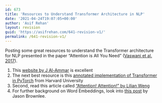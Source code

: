 ```yaml
---
id: 673
title: 'Resources to Understand Transformer Architecture in NLP'
date: '2021-04-24T19:07:05+00:00'
author: 'Asif Rehan'
layout: revision
guid: 'https://asifrehan.com/641-revision-v1/'
permalink: /641-revision-v1/
---
```


Posting some great resources to understand the Transformer architecture for NLP presented in the paper “Attention is All You Need” ([Vaswani et al. 2017](https://arxiv.org/pdf/1706.03762.pdf)).

1. This [website by J Al-Ammar](http://jalammar.github.io/illustrated-transformer/) is excellent
2. The next best resource is this [annotated implementation of Transformer in PyTorch](http://nlp.seas.harvard.edu/2018/04/03/attention.html) from Harvard University
3. Second, read this article called [“Attention! Attention!” by Lilian Weng](https://lilianweng.github.io/lil-log/2018/06/24/attention-attention.html#whats-wrong-with-seq2seq-model)
4. For further background on Word Embeddings, look into [this post](https://machinelearningmastery.com/what-are-word-embeddings/) by Jason Brownlee.